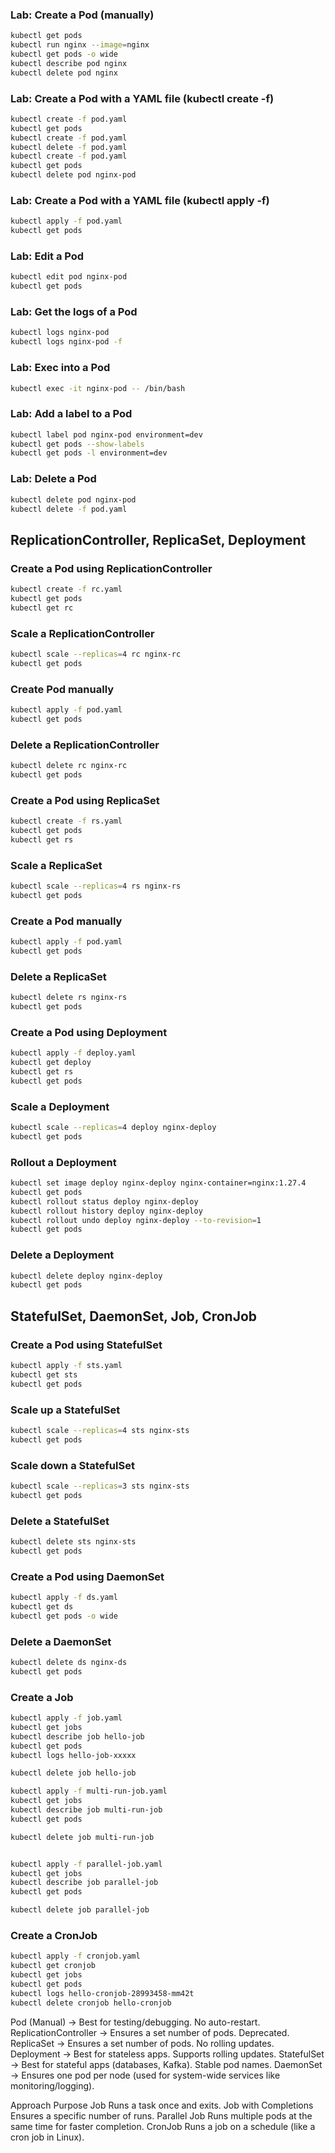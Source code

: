 

### Lab: Create a Pod (manually)

```bash
kubectl get pods
kubectl run nginx --image=nginx
kubectl get pods -o wide
kubectl describe pod nginx
kubectl delete pod nginx
```

### Lab: Create a Pod with a YAML file (kubectl create -f)

```bash
kubectl create -f pod.yaml
kubectl get pods
kubectl create -f pod.yaml
kubectl delete -f pod.yaml
kubectl create -f pod.yaml
kubectl get pods
kubectl delete pod nginx-pod
```

### Lab: Create a Pod with a YAML file (kubectl apply -f)

```bash
kubectl apply -f pod.yaml 
kubectl get pods
```

### Lab: Edit a Pod
```bash
kubectl edit pod nginx-pod
kubectl get pods
```

### Lab: Get the logs of a Pod
```bash
kubectl logs nginx-pod
kubectl logs nginx-pod -f
```

### Lab: Exec into a Pod
```bash
kubectl exec -it nginx-pod -- /bin/bash
```

### Lab: Add a label to a Pod
```bash
kubectl label pod nginx-pod environment=dev
kubectl get pods --show-labels
kubectl get pods -l environment=dev
```

### Lab: Delete a Pod 
```bash
kubectl delete pod nginx-pod
kubectl delete -f pod.yaml
```


## ReplicationController, ReplicaSet, Deployment



### Create a Pod using ReplicationController

```bash
kubectl create -f rc.yaml
kubectl get pods
kubectl get rc
```

### Scale a ReplicationController
```bash
kubectl scale --replicas=4 rc nginx-rc
kubectl get pods
```

### Create Pod manually
```bash
kubectl apply -f pod.yaml
kubectl get pods
```

### Delete a ReplicationController
```bash
kubectl delete rc nginx-rc
kubectl get pods
```


### Create a Pod using ReplicaSet
```bash
kubectl create -f rs.yaml
kubectl get pods
kubectl get rs
```

### Scale a ReplicaSet
```bash
kubectl scale --replicas=4 rs nginx-rs
kubectl get pods
```

### Create a Pod manually
```bash
kubectl apply -f pod.yaml
kubectl get pods
```

### Delete a ReplicaSet
```bash
kubectl delete rs nginx-rs
kubectl get pods
```





### Create a Pod using Deployment
```bash
kubectl apply -f deploy.yaml
kubectl get deploy
kubectl get rs
kubectl get pods
```

### Scale a Deployment
```bash
kubectl scale --replicas=4 deploy nginx-deploy
kubectl get pods
```

### Rollout a Deployment
```bash
kubectl set image deploy nginx-deploy nginx-container=nginx:1.27.4
kubectl get pods
kubectl rollout status deploy nginx-deploy
kubectl rollout history deploy nginx-deploy
kubectl rollout undo deploy nginx-deploy --to-revision=1
kubectl get pods
```

### Delete a Deployment
```bash
kubectl delete deploy nginx-deploy
kubectl get pods
```


## StatefulSet, DaemonSet, Job, CronJob


### Create a Pod using StatefulSet
```bash
kubectl apply -f sts.yaml
kubectl get sts
kubectl get pods
```

### Scale up a StatefulSet
```bash
kubectl scale --replicas=4 sts nginx-sts
kubectl get pods
```

### Scale down a StatefulSet
```bash
kubectl scale --replicas=3 sts nginx-sts
kubectl get pods
```

### Delete a StatefulSet
```bash
kubectl delete sts nginx-sts
kubectl get pods
```


### Create a Pod using DaemonSet
```bash
kubectl apply -f ds.yaml
kubectl get ds
kubectl get pods -o wide
```

### Delete a DaemonSet
```bash
kubectl delete ds nginx-ds
kubectl get pods
```

### Create a Job
```bash
kubectl apply -f job.yaml
kubectl get jobs
kubectl describe job hello-job
kubectl get pods
kubectl logs hello-job-xxxxx

kubectl delete job hello-job

kubectl apply -f multi-run-job.yaml
kubectl get jobs
kubectl describe job multi-run-job
kubectl get pods

kubectl delete job multi-run-job


kubectl apply -f parallel-job.yaml
kubectl get jobs
kubectl describe job parallel-job
kubectl get pods

kubectl delete job parallel-job

```

### Create a CronJob
```bash
kubectl apply -f cronjob.yaml
kubectl get cronjob
kubectl get jobs
kubectl get pods
kubectl logs hello-cronjob-28993458-mm42t
kubectl delete cronjob hello-cronjob
```

Pod (Manual) ->	Best for testing/debugging. No auto-restart.
ReplicationController ->	Ensures a set number of pods. Deprecated.
ReplicaSet ->	Ensures a set number of pods. No rolling updates.
Deployment ->	Best for stateless apps. Supports rolling updates.
StatefulSet ->	Best for stateful apps (databases, Kafka). Stable pod names.
DaemonSet ->	Ensures one pod per node (used for system-wide services like monitoring/logging).


Approach	Purpose
Job	Runs a task once and exits.
Job with Completions	Ensures a specific number of runs.
Parallel Job	Runs multiple pods at the same time for faster completion.
CronJob	Runs a job on a schedule (like a cron job in Linux).
